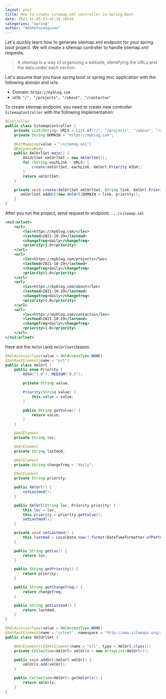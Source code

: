 ```yaml
---
layout: post
title: How to create sitemap.xml controller in Spring Boot
date: 2021-11-05 13:45:31 +0530
categories: "spring"
author: "mehmetozanguven"
---
```


Let's quickly learn how to generate sitemap.xml endpoint for your spring boot project. We will create a sitemap controller to handle sitemap.xml requests.

> A _sitemap_ is a way of organizing a website, identifying the URLs and the data under each section.

Let's assume that you have spring boot or spring mvc application with the following domain and urls:

- Domain: `https://myblog.com`
- urls: `"/", "/projects", "/about", "/contactus"`

To create sitemap endpoint, you need to create new controller `SitemapController` with the following implementation:

```java
@Controller
public class SitemapController {
    private List<String> URLS = List.of("/", "/projects", "/about", "/contactus");
    private String DOMAIN = "https://myblog.com";

    @GetMapping(value = "/sitemap.xml")
    @ResponseBody
    public XmlUrlSet main() {
        XmlUrlSet xmlUrlSet = new XmlUrlSet();
        for (String eachLink : URLS) {
            create(xmlUrlSet, eachLink, XmlUrl.Priority.HIGH);
        }
        return xmlUrlSet;
    }

    private void create(XmlUrlSet xmlUrlSet, String link, XmlUrl.Priority priority) {
       xmlUrlSet.addUrl(new XmlUrl(DOMAIN + link, priority));
    }
}
```

After you run the project, send request to endpoint: `.../sitemap.xml`

```xml
<ns2:urlset>
	<url>
		<loc>https://myblog.com/</loc>
		<lastmod>2021-10-29</lastmod>
		<changefreq>daily</changefreq>
		<priority>1.0</priority>
	</url>
	<url>
		<loc>https://myblog.com/projects</loc>
		<lastmod>2021-10-29</lastmod>
		<changefreq>daily</changefreq>
		<priority>1.0</priority>
	</url>
	<url>
		<loc>https://myblog.com/about</loc>
		<lastmod>2021-10-29</lastmod>
		<changefreq>daily</changefreq>
		<priority>1.0</priority>
	</url>
	<url>
		<loc>https://myblog.com/contactus</loc>
		<lastmod>2021-10-29</lastmod>
		<changefreq>daily</changefreq>
		<priority>1.0</priority>
	</url>
</ns2:urlset>
```

Here are the `XmlUrl`and `XmlUrlSet`classes:

```java
@XmlAccessorType(value = XmlAccessType.NONE)
@XmlRootElement(name = "url")
public class XmlUrl {
    public enum Priority {
        HIGH("1.0"), MEDIUM("0.5");

        private String value;

        Priority(String value) {
            this.value = value;
        }

        public String getValue() {
            return value;
        }
    }

    @XmlElement
    private String loc;

    @XmlElement
    private String lastmod;

    @XmlElement
    private String changefreq = "daily";

    @XmlElement
    private String priority;

    public XmlUrl() {
        setLastmod();
    }

    public XmlUrl(String loc, Priority priority) {
        this.loc = loc;
        this.priority = priority.getValue();
        setLastmod();
    }

    private void setLastmod() {
        this.lastmod = LocalDate.now().format(DateTimeFormatter.ofPattern("yyyy-MM-dd"));
    }

    public String getLoc() {
        return loc;
    }

    public String getPriority() {
        return priority;
    }

    public String getChangefreq() {
        return changefreq;
    }

    public String getLastmod() {
        return lastmod;
    }
}
```

```java
@XmlAccessorType(value = XmlAccessType.NONE)
@XmlRootElement(name = "urlset", namespace = "http://www.sitemaps.org/schemas/sitemap/0.9")
public class XmlUrlSet {

    @XmlElements({@XmlElement(name = "url", type = XmlUrl.class)})
    private Collection<XmlUrl> xmlUrls = new ArrayList<XmlUrl>();

    public void addUrl(XmlUrl xmlUrl) {
        xmlUrls.add(xmlUrl);
    }

    public Collection<XmlUrl> getXmlUrls() {
        return xmlUrls;
    }
}
```

